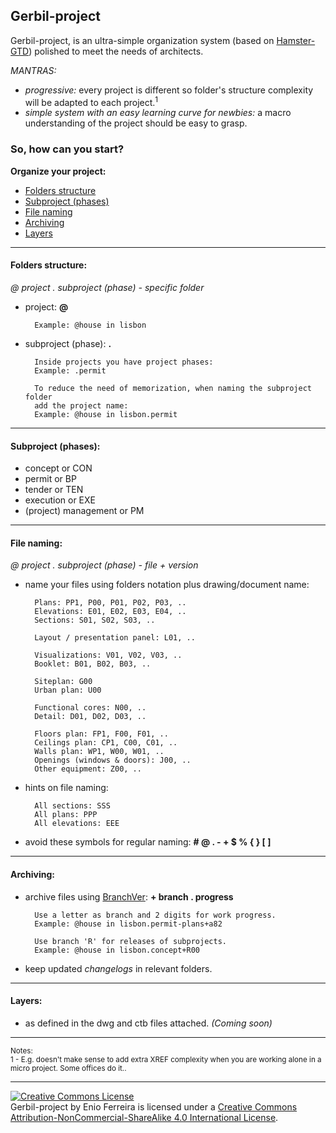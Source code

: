 Gerbil-project
--------------

Gerbil-project, is an ultra-simple organization system (based on [Hamster-GTD](http://github.com/we-build-dreams/hamster-gtd)) polished to meet the needs of architects.

*MANTRAS:*

- *progressive:* every project is different so folder's structure complexity will be adapted to each project.<sup>1</sup>
- *simple system with an easy learning curve for newbies:* a macro understanding of the project should be easy to grasp.

### So, how can you start?

**Organize your project:**

- [Folders structure](#folders-structure)
- [Subproject (phases)](#subproject-phases)
- [File naming](#file-naming)
- [Archiving](#archiving)
- [Layers](#layers)

---
#### Folders structure:

*@ project . subproject (phase) - specific folder*

- project: **@**

        Example: @house in lisbon

- subproject (phase): **.**

    	Inside projects you have project phases:
        Example: .permit

        To reduce the need of memorization, when naming the subproject folder
        add the project name:
        Example: @house in lisbon.permit

---
#### Subproject (phases):

- concept or CON
- permit or BP
- tender or TEN
- execution or EXE
- (project) management or PM

---
#### File naming:

*@ project . subproject (phase) - file + version*

- name your files using folders notation plus drawing/document name:

        Plans: PP1, P00, P01, P02, P03, ..
        Elevations: E01, E02, E03, E04, ..
        Sections: S01, S02, S03, ..
        
        Layout / presentation panel: L01, ..
        
        Visualizations: V01, V02, V03, ..
        Booklet: B01, B02, B03, ..
        
        Siteplan: G00
        Urban plan: U00
        
        Functional cores: N00, ..
        Detail: D01, D02, D03, ..
        
        Floors plan: FP1, F00, F01, ..
        Ceilings plan: CP1, C00, C01, ..
        Walls plan: WP1, W00, W01, ..
        Openings (windows & doors): J00, ..
        Other equipment: Z00, ..

- hints on file naming:

        All sections: SSS
        All plans: PPP
        All elevations: EEE

<!-- ahinqtux -->
        
- avoid these symbols for regular naming: **# @ . - + $ % { } [ ]**

---
#### Archiving:

- archive files using [BranchVer](https://github.com/we-build-dreams/branchVer): **+ branch . progress**

        Use a letter as branch and 2 digits for work progress.
        Example: @house in lisbon.permit-plans+a82

        Use branch 'R' for releases of subprojects.
        Example: @house in lisbon.concept+R00

- keep updated *changelogs* in relevant folders.

---
#### Layers:

- as defined in the dwg and ctb files attached. *(Coming soon)*

---
<sup>Notes:</sup><br>
<sup>1 - E.g. doesn't make sense to add extra XREF complexity when you are working alone in a micro project. Some offices do it..</sup>

---
<a rel="license" href="http://creativecommons.org/licenses/by-nc-sa/4.0/"><img alt="Creative Commons License" style="border-width:0" src="https://i.creativecommons.org/l/by-nc-sa/4.0/88x31.png" /></a><br /><span xmlns:dct="http://purl.org/dc/terms/" property="dct:title">Gerbil-project</span> by Enio Ferreira is licensed under a <a rel="license" href="http://creativecommons.org/licenses/by-nc-sa/4.0/">Creative Commons Attribution-NonCommercial-ShareAlike 4.0 International License</a>.